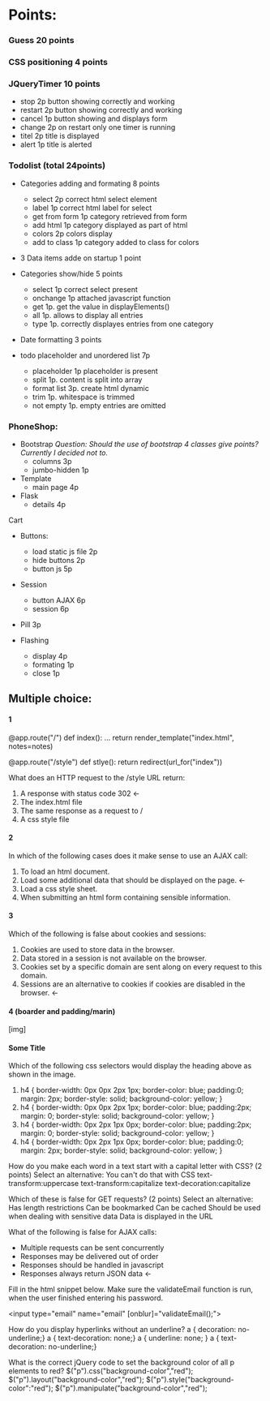 # Points:
### Guess 20 points

### CSS positioning 4 points

### JQueryTimer 10 points
* stop      2p button showing correctly and working
* restart   2p button showing correctly and working
* cancel    1p button showing and displays form
* change    2p on restart only one timer is running
* titel     2p title is displayed
* alert     1p title is alerted

### Todolist  (total 24points)
- Categories adding and formating 8 points
    * select        2p  correct html select element
    * label         1p  correct html label for select
    * get from form 1p  category retrieved from form  
    * add html      1p  category displayed as part of html
    * colors        2p  colors display 
    * add to class  1p  category added to class for colors

- 3 Data items adde on startup 1 point

- Categories show/hide 5 points
    * select        1p  correct select present
    * onchange      1p  attached javascript function
    * get           1p. get the value in displayElements()
    * all           1p. allows to display all entries
    * type          1p. correctly displayes entries from one category
- Date formatting 3 points
- todo placeholder and unordered list  7p
    * placeholder   1p  placeholder is present
    * split         1p. content is split into array
    * format list   3p. create html dynamic
    * trim          1p. whitespace is trimmed
    * not empty     1p. empty entries are omitted

### PhoneShop:
- Bootstrap *Question: Should the use of bootstrap 4 classes give points? Currently I decided not to.*
    * columns      3p
    * jumbo-hidden 1p
- Template
    * main page    4p
- Flask
    * details<id>  4p

Cart
- Buttons:
    * load static js file 2p
    * hide buttons 2p
    * button js    5p

- Session
    * button AJAX  6p
    * session      6p
- Pill             3p

- Flashing
    * display      4p
    * formating    1p
    * close        1p

## Multiple choice:
#### 1

@app.route("/")
def index():
    ...
    return render_template("index.html", notes=notes)

@app.route("/style")
def stlye():
    return redirect(url_for("index"))

What does an HTTP request to the /style URL return:
1. A response with status code 302 <-
2. The index.html file
3. The same response as a request to /
4. A css style file

#### 2

In which of the following cases does it make sense to use an AJAX call:
1. To load an html document.
2. Load some additional data that should be displayed on the page. <-
3. Load a css style sheet.
4. When submitting an html form containing sensible information.

#### 3 

Which of the following is false about cookies and sessions:
1. Cookies are used to store data in the browser.
2. Data stored in a session is not available on the browser.
3. Cookies set by a specific domain are sent along on every request to this domain.
4. Sessions are an alternative to cookies if cookies are disabled in the browser. <-

#### 4 (boarder and padding/marin)

[img]

<h4>Some Title</h4>

Which of the following css selectors would display the heading above as shown in the image.
1. h4 {
            border-width: 0px 0px 2px 1px;
            border-color: blue;
            padding:0;
            margin: 2px;
            border-style: solid;
            background-color: yellow;
        }
2. h4 {
            border-width: 0px 0px 2px 1px;
            border-color: blue;
            padding:2px;
            margin: 0;
            border-style: solid;
            background-color: yellow;
        }
3. h4 {
            border-width: 0px 2px 1px 0px;
            border-color: blue;
            padding:2px;
            margin: 0;
            border-style: solid;
            background-color: yellow;
        }
4. h4 {
            border-width: 0px 2px 1px 0px;
            border-color: blue;
            padding:0;
            margin: 2px;
            border-style: solid;
            background-color: yellow;
        }

How do you make each word in a text start with a capital letter with CSS? (2 points)
Select an alternative:
You can't do that with CSS 
text-transform:uppercase 
text-transform:capitalize 
text-decoration:capitalize

Which of these is false for GET requests? (2 points)
Select an alternative:
Has length restrictions
Can be bookmarked
Can be cached
Should be used when dealing with sensitive data 
Data is displayed in the URL

What of the following is false for AJAX calls:
- Multiple requests can be sent concurrently
- Responses may be delivered out of order
- Responses should be handled in javascript
- Responses always return JSON data <-

Fill in the html snippet below.
Make sure the validateEmail function is run, when the user finished entering his password.

<input type="email" name="email" [onblur]="validateEmail();">

How do you display hyperlinks without an underline?
a { decoration: no-underline;}
a { text-decoration: none;}
a { underline: none; }
a { text-decoration: no-underline;}

What is the correct jQuery code to set the background color of all p elements to red?
$("p").css("background-color","red");
$("p").layout("background-color","red");
$("p").style("background-color":"red");
$("p").manipulate("background-color","red");
